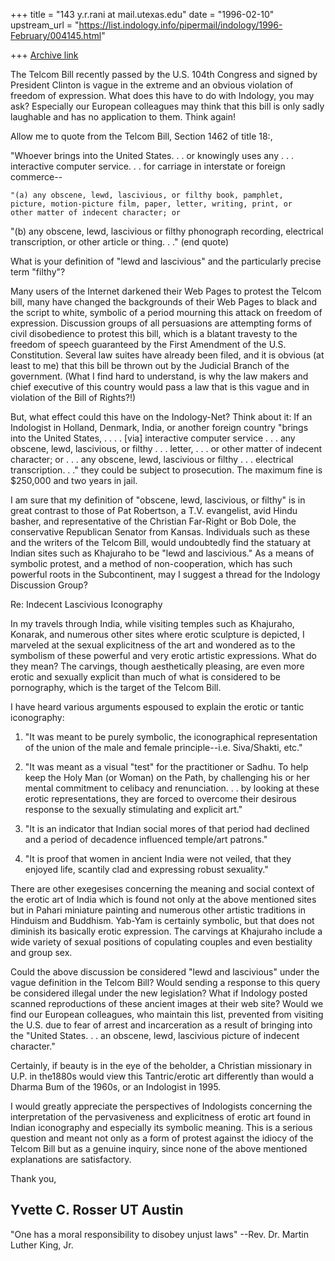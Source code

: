 +++
title = "143 y.r.rani at mail.utexas.edu"
date = "1996-02-10"
upstream_url = "https://list.indology.info/pipermail/indology/1996-February/004145.html"

+++
[Archive link](https://list.indology.info/pipermail/indology/1996-February/004145.html)

The Telcom Bill recently passed by the U.S. 104th Congress and signed by
President Clinton is vague in the extreme and an obvious violation of
freedom of expression.  What does this have to do with Indology, you may
ask?  Especially our European colleagues may think that this bill is only
sadly laughable and has no application to them.  Think again!

Allow me to quote from the Telcom Bill, Section 1462 of title 18:,

"Whoever brings into the United States. . .  or knowingly uses any . . .
interactive computer service. . . for carriage in interstate or foreign
commerce--

    "(a) any obscene, lewd, lascivious, or filthy book, pamphlet,
    picture, motion-picture film, paper, letter, writing, print, or
    other matter of indecent character; or

   "(b) any obscene, lewd, lascivious or filthy phonograph
    recording, electrical transcription, or other article or thing. . ."
(end quote)

What is your definition of "lewd and lascivious" and the particularly
precise term "filthy"?

Many users of the Internet darkened their Web Pages to protest the Telcom
bill, many have changed the backgrounds of their Web Pages to black and the
script to white, symbolic of a period mourning this attack on freedom of
expression.  Discussion groups of  all persuasions are attempting forms of
civil disobedience to protest this bill, which is a blatant travesty to the
freedom of speech guaranteed by the First Amendment of the U.S.
Constitution.   Several law suites have already been filed, and it is
obvious (at least to me) that this bill be thrown out by the Judicial
Branch of the government. (What I find hard to understand, is why the law
makers and chief executive of this country would pass a law that is this
vague and in violation of the Bill of Rights?!)

But, what effect could this have on the Indology-Net?  Think about it:  If
an Indologist in Holland, Denmark, India, or another foreign country
"brings into the United States, . . . . [via] interactive computer service
. . . any obscene, lewd, lascivious, or filthy . . . letter, . . . or other
matter of indecent character; or . . . any obscene, lewd, lascivious or
filthy . . . electrical transcription. . ."  they could be subject to
prosecution. The maximum fine is $250,000 and two years in jail.

I am sure that my definition of "obscene, lewd, lascivious, or filthy" is
in great contrast to those of Pat Robertson, a T.V. evangelist, avid Hindu
basher, and representative of the Christian Far-Right or Bob Dole, the
conservative Republican Senator from Kansas.  Individuals such as these and
the writers of the Telcom Bill, would undoubtedly find the statuary at
Indian sites such as Khajuraho to be "lewd and lascivious."  As a means of
symbolic protest, and a method of non-cooperation, which has such powerful
roots in the Subcontinent, may I suggest a thread for the Indology
Discussion Group?

Re:  Indecent Lascivious Iconography

In my travels through India, while visiting temples such as Khajuraho,
Konarak, and numerous other sites where erotic sculpture is depicted, I
marveled at the sexual explicitness of the art and wondered as to the
symbolism of these powerful and very erotic artistic expressions.  What do
they mean?  The carvings, though aesthetically pleasing, are even more
erotic and sexually explicit than much of what is considered to be
pornography, which is the target of the Telcom Bill.

I have heard various arguments espoused to explain the erotic or tantic
iconography:

1)  "It was meant to be purely symbolic, the iconographical representation
of the union of the male and female principle--i.e. Siva/Shakti, etc."

2)  "It was meant as a visual "test" for the practitioner or Sadhu.  To
help keep the Holy Man (or Woman) on the Path, by challenging his or her
mental commitment to celibacy and renunciation. . . by looking at these
erotic representations, they are forced to overcome their desirous response
to the sexually stimulating and explicit art."

3)  "It is an indicator that Indian social mores of that period had
declined and a period of decadence influenced temple/art patrons."

4)  "It is proof that women in ancient India were not veiled, that they
enjoyed life, scantily clad and expressing robust sexuality."

There are other exegesises concerning the meaning and social context of the
erotic art of India which is found not only at the above mentioned sites
but in Pahari miniature painting and numerous other artistic traditions in
Hinduism and Buddhism.  Yab-Yam is certainly symbolic, but that does not
diminish its basically erotic expression.  The carvings at Khajuraho
include a wide variety of sexual positions of copulating couples and even
bestiality and group sex.

Could the above discussion be considered "lewd and lascivious" under the
vague definition in the Telcom Bill?  Would sending a response to this
query be considered illegal under the new legislation?  What if Indology
posted scanned reproductions of these ancient images at their web site?
Would we find our European colleagues, who maintain this list, prevented
from visiting the U.S. due to fear of arrest and incarceration as a result
of bringing into the "United States. . .  an obscene, lewd, lascivious
picture of indecent character."

Certainly, if beauty is in the eye of the beholder, a Christian missionary
in U.P. in the1880s would view this Tantric/erotic art differently than
would a Dharma Bum of the 1960s, or an Indologist in 1995.

I would greatly appreciate the perspectives of Indologists concerning the
interpretation of the pervasiveness and explicitness of erotic art found in
Indian iconography and especially its symbolic meaning.  This is a serious
question and meant not only as a form of protest against the idiocy of the
Telcom Bill but as a genuine inquiry, since none of the above mentioned
explanations are satisfactory.

Thank you,

Yvette C. Rosser
UT Austin
----------------
"One has a moral responsibility to disobey unjust laws"
		--Rev. Dr. Martin Luther King, Jr.






